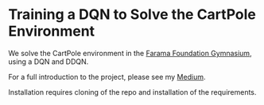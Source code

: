 # Training a DQN to Solve the CartPole Environment

We solve the CartPole environment in the [Farama Foundation Gymnasium](https://gymnasium.farama.org), using a DQN and DDQN.

For a full introduction to the project, please see my [Medium](https://ludovico-buizza.medium.com/solving-the-cartpole-environment-e7c9aae92225).

Installation requires cloning of the repo and installation of the requirements. 
